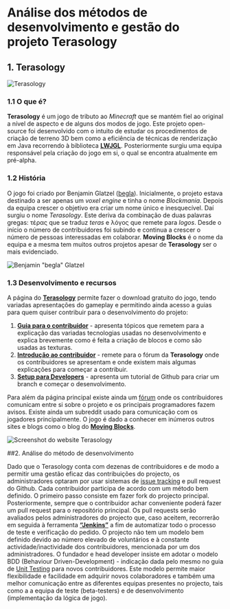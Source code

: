 # Análise dos métodos de desenvolvimento e gestão do projeto Terasology

## 1. Terasology

![Terasology](https://github.com/dimamo5/Terasology/blob/Filipa/ESOF-DOCS/images/terasology.png?raw=true)

### 1.1 O que é?

**Terasology** é um jogo de tributo ao *Minecraft* que se mantém fiel ao original a nível de aspecto e de alguns dos modos de jogo. Este projeto open-source foi desenvolvido com o intuito de estudar os procedimentos de criação de terreno 3D bem como a eficiência de técnicas de renderização em Java recorrendo à biblioteca **[LWJGL](http://www.lwjgl.org/)**. Posteriormente surgiu uma equipa responsável pela criação do jogo em si, o qual se encontra atualmente em pré-alpha.

### 1.2 História

O jogo foi criado por Benjamin Glatzel ([begla](https://github.com/begla)). Inicialmente, o projeto estava destinado a ser apenas um *voxel engine* e tinha o nome *Blockmania*. Depois da equipa crescer o objetivo era criar um nome único e inesquecível. Daí surgiu o nome *Terasology*. Este deriva da combinação de duas palavras gregas: τέρας que se traduz *teras* e λόγος que remete para *logos*. 
Desde o início o número de contribuidores foi subindo e continua a crescer o número de pessoas interessadas em colaborar. 
**Moving Blocks** é o nome da equipa e a mesma tem muitos outros projetos apesar de **Terasology** ser o mais evidenciado. 

![Benjamin "begla" Glatzel](https://github.com/dimamo5/Terasology/blob/Filipa/ESOF-DOCS/images/begla.png?raw=true)

### 1.3 Desenvolvimento e recursos

A página do **[Terasology](http://terasology.org/)** permite fazer o download gratuito do jogo, tendo variadas apresentações do gameplay e permitindo ainda acesso a guias para quem quiser contribuir para o desenvolvimento do projeto:
1. **[Guia para o contribuidor](https://github.com/MovingBlocks/Terasology/wiki/Contributor-Guide)** - apresenta tópicos que remetem para a explicação das variadas tecnologias usadas no desenvolvimento e explica brevemente como é feita a criação de blocos e como são usadas as texturas. 
2. **[Introdução ao contribuidor](http://forum.terasology.org/forum/contributor-introductions.7/)** - remete para o fórum da **Terasology** onde os contribuidores se apresentam e onde existem mais algumas explicações para começar a contribuir.
3. **[Setup para Developers](https://github.com/MovingBlocks/Terasology/wiki/Dev-Setup)** - apresenta um tutorial de Github para criar um branch e começar o desenvolvimento.

Para além da página principal existe ainda um [fórum](http://forum.terasology.org/) onde os contribuidores comunicam entre si sobre o projeto e os principais programadores fazem avisos. Existe ainda um subreddit usado para comunicação com os jogadores principalmente.
O jogo é dado a conhecer em inúmeros outros sites e blogs como o blog do **[Moving Blocks](http://blog.movingblocks.net/blockmania/)**. 

![Screenshot do website Terasology](https://github.com/dimamo5/Terasology/blob/Filipa/ESOF-DOCS/images/site.png?raw=true)

##2. Análise do método de desenvolvimento

Dado que o Terasology conta com dezenas de contribuidores e de modo a permitir uma gestão eficaz das contribuições do projecto, os administradores optaram por usar sistemas de [issue tracking](https://github.com/MovingBlocks/Terasology/issues) e pull request do Github. Cada contribuidor participa de acordo com um método bem definido. O primeiro passo consiste em fazer fork do projecto principal. Posteriormente, sempre que o contribuidor achar conveniente poderá fazer um pull request para o repositório principal. Os pull requests serão avaliados pelos administradores do projecto que, caso aceitem, recorrerão em seguida à ferramenta **[“Jenkins”](https://wiki.jenkins-ci.org/display/JENKINS/Meet+Jenkins)** a fim de automatizar todo o processo de teste e verificação do pedido.
O projecto não tem um modelo bem definido devido ao número elevado de voluntários e à constante actividade/inactividade dos contribuidores, mencionada por um dos administradores. O fundador e head developer insiste em adotar o modelo BDD (Behaviour Driven-Development) - indicação dada pelo mesmo no guia de [Unit Testing](https://github.com/MovingBlocks/Terasology/wiki/Unit-Testing) para novos contribuidores. Este modelo permite maior flexibilidade e facilidade em adquirir novos colaboradores e também uma melhor comunicação entre as diferentes equipas presentes no projecto, tais como a a equipa de teste (beta-testers) e de desenvolvimento (implementação da lógica de jogo). 




